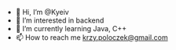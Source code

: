 - 👋 Hi, I’m @Kyeiv
- 👀 I’m interested in backend
- 🌱 I’m currently learning Java, C++
- 📫 How to reach me krzy.poloczek@gmail.com

<!---
Kyeiv/Kyeiv is a ✨ special ✨ repository because its `README.md` (this file) appears on your GitHub profile.
You can click the Preview link to take a look at your changes.
--->
